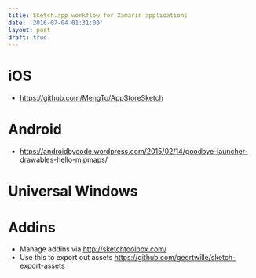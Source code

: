 ```yaml
---
title: Sketch.app workflow for Xamarin applications
date: '2016-07-04 01:31:00'
layout: post
draft: true
---
```

# iOS
* https://github.com/MengTo/AppStoreSketch


# Android
* https://androidbycode.wordpress.com/2015/02/14/goodbye-launcher-drawables-hello-mipmaps/

# Universal Windows


# Addins
* Manage addins via http://sketchtoolbox.com/
* Use this to export out assets https://github.com/geertwille/sketch-export-assets